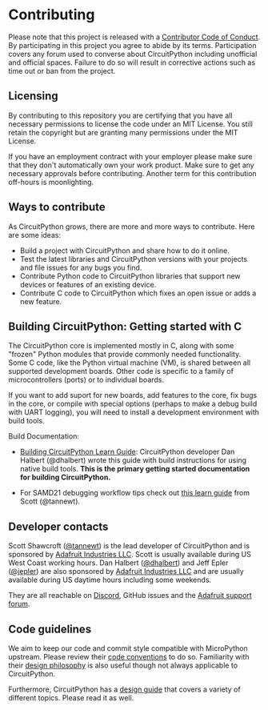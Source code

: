 <!--
SPDX-FileCopyrightText: 2014 MicroPython & CircuitPython contributors (https://github.com/adafruit/circuitpython/graphs/contributors)

SPDX-License-Identifier: MIT
-->

# Contributing
Please note that this project is released with a
[Contributor Code of Conduct](CODE_OF_CONDUCT.md).
By participating in this project you agree to abide by its terms. Participation
covers any forum used to converse about CircuitPython including unofficial and official spaces. Failure to do
so will result in corrective actions such as time out or ban from the project.

## Licensing
By contributing to this repository you are certifying that you have all necessary
permissions to license the code under an MIT License. You still retain the
copyright but are granting many permissions under the MIT License.

If you have an employment contract with your employer please make sure that they
don't automatically own your work product. Make sure to get any necessary approvals
before contributing. Another term for this contribution off-hours is moonlighting.

## Ways to contribute
As CircuitPython grows, there are more and more ways to contribute. Here are some ideas:

* Build a project with CircuitPython and share how to do it online.
* Test the latest libraries and CircuitPython versions with your projects and file issues for any bugs you find.
* Contribute Python code to CircuitPython libraries that support new devices or features of an existing device.
* Contribute C code to CircuitPython which fixes an open issue or adds a new feature.

## Building CircuitPython: Getting started with C

The CircuitPython core is implemented mostly in C, along with some "frozen"
Python modules that provide commonly needed functionality. Some C code, like
the Python virtual machine (VM), is shared between all supported development
boards. Other code is specific to a family of microcontrollers (ports) or to
individual boards.

If you want to add suport for new boards, add features to the core, fix bugs in
the core, or compile with special options (perhaps to make a debug build with
UART logging), you will need to install a development environment with build
tools.

Build Documentation:

- [Building CircuitPython Learn Guide](https://learn.adafruit.com/building-circuitpython):
  CircuitPython developer Dan Halbert (@dhalbert) wrote this guide with build
  instructions for using native build tools. **This is the primary getting
  started documentation for building CircuitPython.**

- For SAMD21 debugging workflow tips check out [this learn guide](https://learn.adafruit.com/debugging-the-samd21-with-gdb) from Scott (@tannewt).

## Developer contacts
Scott Shawcroft ([@tannewt](https://github.com/tannewt)) is the lead developer of CircuitPython
and is sponsored by [Adafruit Industries LLC](https://adafruit.com). Scott is usually available
during US West Coast working hours. Dan Halbert ([@dhalbert](https://github.com/dhalbert)) and
Jeff Epler ([@jepler](https://github.com/jepler)) are also sponsored by [Adafruit Industries
LLC](https://adafruit.com) and are usually available during US daytime hours including some
weekends.

They are all reachable on [Discord](https://adafru.it/discord), GitHub issues and the [Adafruit
support forum](https://forums.adafruit.com/viewforum.php?f=60).

## Code guidelines
We aim to keep our code and commit style compatible with MicroPython upstream.
Please review their
[code conventions](https://github.com/micropython/micropython/blob/master/CODECONVENTIONS.md) to do so.
Familiarity with their [design philosophy](https://github.com/micropython/micropython/wiki/ContributorGuidelines)
is also useful though not always applicable to CircuitPython.

Furthermore, CircuitPython has a
[design guide](https://circuitpython.readthedocs.io/en/latest/docs/design_guide.html)
that covers a variety of different topics. Please read it as well.
